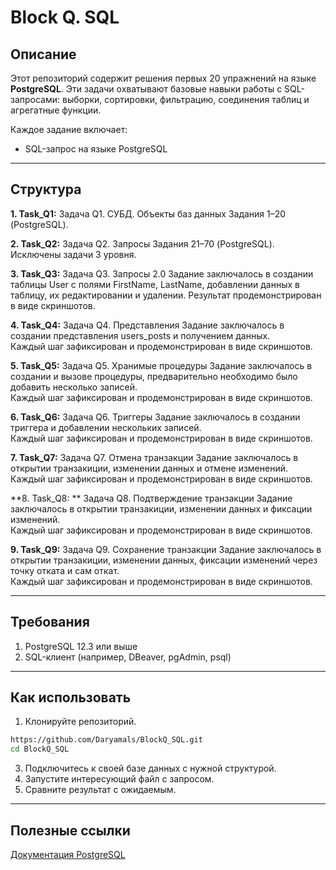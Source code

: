 # Block Q. SQL

## Описание
Этот репозиторий содержит решения первых 20 упражнений на языке **PostgreSQL**. Эти задачи охватывают базовые навыки работы с SQL-запросами: выборки, сортировки, фильтрацию, соединения таблиц и агрегатные функции.

Каждое задание включает:
- SQL-запрос на языке PostgreSQL

---

## Структура
**1. Task_Q1:**
Задача Q1. СУБД. Объекты баз данных
Задания 1–20 (PostgreSQL).

**2. Task_Q2:**
Задача Q2. Запросы 
Задания 21–70 (PostgreSQL). Исключены задачи 3 уровня.

**3. Task_Q3:**
Задача Q3. Запросы 2.0
Задание заключалось в создании таблицы User с полями FirstName, LastName, добавлении данных в таблицу, их редактировании и удалении. 
Результат продемонстрирован в виде скриншотов.

**4. Task_Q4:**
Задача Q4. Представления
Задание заключалось в создании представления users_posts и получением данных.  
Каждый шаг зафиксирован и продемонстрирован в виде скриншотов.

**5. Task_Q5:**
Задача Q5. Хранимые процедуры
Задание заключалось в создании и вызове процедуры, предварительно необходимо было добавить несколько записей.  
Каждый шаг зафиксирован и продемонстрирован в виде скриншотов.

**6. Task_Q6:**
Задача Q6. Триггеры
Задание заключалось в создании триггера и добавлении нескольких записей.  
Каждый шаг зафиксирован и продемонстрирован в виде скриншотов.

**7. Task_Q7:**
Задача Q7. Отмена транзакции
Задание заключалось в открытии транзакиции, изменении данных и отмене изменений.  
Каждый шаг зафиксирован и продемонстрирован в виде скриншотов.

**8. Task_Q8: **
Задача Q8. Подтверждение транзакции
Задание заключалось в открытии транзакиции, изменении данных и фиксации изменений.  
Каждый шаг зафиксирован и продемонстрирован в виде скриншотов.

**9. Task_Q9:**
Задача Q9. Сохранение транзакции
Задание заключалось в открытии транзакиции, изменении данных, фиксации изменений через точку отката и сам откат.  
Каждый шаг зафиксирован и продемонстрирован в виде скриншотов.

---

## Требования
1. PostgreSQL 12.3 или выше
2. SQL-клиент (например, DBeaver, pgAdmin, psql)

---

## Как использовать
1. Клонируйте репозиторий.
```sh
https://github.com/Daryamals/BlockQ_SQL.git
cd BlockQ_SQL
```
3. Подключитесь к своей базе данных с нужной структурой.
4. Запустите интересующий файл с запросом.
5. Сравните результат с ожидаемым.

---

## Полезные ссылки
[Документация PostgreSQL](https://www.postgresql.org/docs/)
